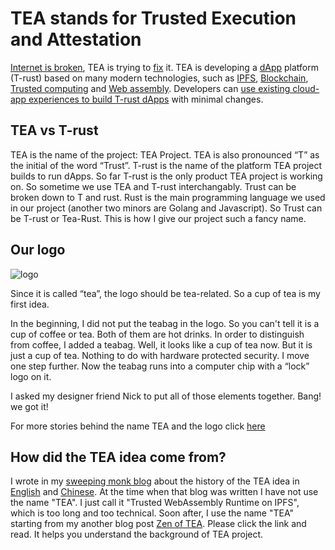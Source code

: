 # TEA stands for Trusted Execution and Attestation
[Internet is broken](Broken_internet_needs_a_fix.md), TEA is trying to [fix](How_TEA_fix_internet.md) it. TEA is developing a [dApp](https://medium.com/@pushbar/how-do-i-define-dapps-1a3600b49e2f) platform (T-rust) based on many modern technologies, such as [IPFS](TEA_vs_IPFS.md), [Blockchain](TEA_vs_blockchain.md), [Trusted computing](TEA_vs_Trusted_computing.md) and [Web assembly](TEA_vs_wasm.md). Developers can [use existing cloud-app experiences to build T-rust dApps](Fill_the_gap.md) with minimal changes.

## TEA vs T-rust

TEA is the name of the project: TEA Project. TEA is also pronounced “T” as the initial of the word “Trust”.
T-rust is the name of the platform TEA project builds to run dApps. So far T-rust is the only product TEA project is working on. So sometime we use TEA and T-rust interchangably. Trust can be broken down to T and rust. Rust is the main programming language we used in our project (another two minors are Golang and Javascript). So Trust can be T-rust or Tea-Rust. This is how I give our project such a fancy name. 
## Our logo


![logo](/img/logo.png)


Since it is called “tea”, the logo should be tea-related. So a cup of tea is my first idea.

In the beginning, I did not put the teabag in the logo. So you can't tell it is a cup of coffee or tea. Both of them are hot drinks. In order to distinguish from coffee, I added a teabag.
Well, it looks like a cup of tea now. But it is just a cup of tea. Nothing to do with hardware protected security. I move one step further. Now the teabag runs into a computer chip with a “lock” logo on it.

I asked my designer friend Nick to put all of those elements together. Bang! we got it!

For more stories behind the name TEA and the logo click [here](https://medium.com/@pushbar/i-designed-a-logo-for-tea-project-9cf85d733708)

## How did the TEA idea come from?

I wrote in my [sweeping monk blog](https://medium.com/@pushbar) about the history of the TEA idea in [English](https://medium.com/@pushbar/0-of-n-cover-letter-of-the-trusted-webassembly-runtime-on-ipfs-12a4fd8c4338) and [Chinese](https://medium.com/@pushbar/%E7%AC%AC0%E7%AF%87-%E5%8E%86%E5%8F%B2%E6%B8%8A%E6%BA%90%E5%92%8C%E6%8E%A2%E7%B4%A2%E8%BF%87%E7%A8%8B%E7%9A%84%E5%BF%AB%E8%BF%9B%E7%89%88%E6%9C%AC-ecbb558ac36e). At the time when that blog was written I have not use the name "TEA". I just call it "Trusted WebAssembly Runtime on IPFS", which is too long and too technical. Soon after, I use the name "TEA" starting from my another blog post [Zen of TEA](https://medium.com/@pushbar/zen-of-tea-1-2480c8c249c3). Please click the link and read. It helps you understand the background of TEA project.

